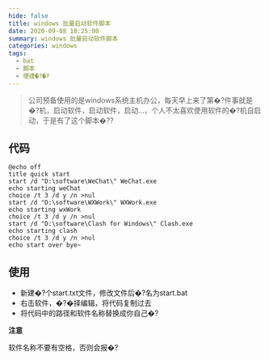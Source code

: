 ```yaml
---
hide: false
title: windows 批量启动软件脚本
date: 2020-09-08 10:25:00
summary: windows 批量启动软件脚本
categories: windows
tags:
  - bat
  - 脚本
  - 便捷�?�?
---
```


> 公司预备使用的是windows系统主机办公，每天早上来了第�?件事就是�?机，启动软件，启动软件，启动...，个人不太喜欢使用软件的�?机自启动，于是有了这个脚本�??

## 代码
~~~ shell
@echo off
title quick start
start /d "D:\software\WeChat\" WeChat.exe
echo starting weChat
choice /t 3 /d y /n >nul
start /d "D:\software\WXWork\" WXWork.exe
echo starting wxWork
choice /t 3 /d y /n >nul
start /d "D:\software\Clash for Windows\" Clash.exe
echo starting clash
choice /t 3 /d y /n >nul
echo start over bye~
~~~

## 使用

* 新建�?个start.txt文件，修改文件后�?名为start.bat
* 右击软件，�?�择编辑，将代码复制过去
* 将代码中的路径和软件名称替换成你自己�?

**注意**

软件名称不要有空格，否则会报�?
